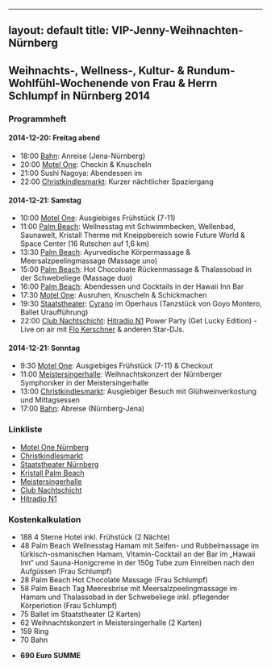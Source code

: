 
---
layout: default 
title: VIP-Jenny-Weihnachten-Nürnberg  
---

## Weihnachts-, Wellness-, Kultur- & Rundum-Wohlfühl-Wochenende von Frau & Herrn Schlumpf in Nürnberg 2014

### Programmheft

#### 2014-12-20: Freitag abend

- 18:00 [Bahn](http://www.bahn.de/): Anreise (Jena-Nürnberg)
- 20:00 [Motel One](http://www.motel-one.com/de/hotels/nuernberg/hotel-nuernberg-city/): Checkin & Knuscheln
- 21:00 Sushi Nagoya: Abendessen im 
- 22:00 [Christkindlesmarkt](http://www.christkindlesmarkt.de): Kurzer nächtlicher Spaziergang

#### 2014-12-21: Samstag

- 10:00 [Motel One](http://www.motel-one.com/de/hotels/nuernberg/hotel-nuernberg-city/): Ausgiebiges Frühstück (7-11)
- 11:00 [Palm Beach](http://www.palm-beach.de/): Wellnesstag mit Schwimmbecken, Wellenbad, Saunawelt, Kristall Therme mit Kneippbereich sowie Future World & Space Center (16 Rutschen auf 1,6 km)
- 13:30 [Palm Beach](http://www.palm-beach.de/): Ayurvedische Körpermassage & Meersalzpeelingmassage (Massage uno)
- 15:00 [Palm Beach](http://www.palm-beach.de/): Hot Chocoloate Rückenmassage & Thalassobad in der Schwebeliege (Massage duo)
- 16:00 [Palm Beach](http://www.palm-beach.de/): Abendessen und Cocktails in der Hawaii Inn Bar
- 17:30 [Motel One](http://www.motel-one.com/de/hotels/nuernberg/hotel-nuernberg-city/): Ausruhen, Knuscheln & Schickmachen
- 19:30 [Staatstheater](http://www.staatstheater-nuernberg.de/): [Cyrano](http://www.staatstheater-nuernberg.de/index.php?page=ballett,veranstaltung,cyrano_ua_,87858) im Operhaus (Tanzstück von Goyo Montero, Ballet Uraufführung) 
- 22:00 [Club Nachtschicht](http://www.nachtschicht-nuernberg.de/): [Hitradio N1](http://www.hitradion1.de/index.php) Power Party (Get Lucky Edition) - Live on air mit [Flo Kerschner](https://www.facebook.com/flokerschnershow) & anderen Star-DJs. 

#### 2014-12-21: Sonntag

- 9:30 [Motel One](http://www.motel-one.com/de/hotels/nuernberg/hotel-nuernberg-city/): Ausgiebiges Frühstück (7-11) & Checkout
- 11:00 [Meistersingerhalle](http://www.meistersingerhalle.nuernberg.de): Weihnachtskonzert der Nürnberger Symphoniker in der Meistersingerhalle
- 13:00 [Christkindlesmarkt](http://www.christkindlesmarkt.de): Ausgiebiger Besuch  mit Glühweinverkostung und Mittagsessen
- 17:00 [Bahn](http://www.bahn.de/): Abreise (Nürnberg-Jena)

### Linkliste

- [Motel One Nürnberg](http://www.motel-one.com/de/hotels/nuernberg/hotel-nuernberg-city/)
- [Christkindlesmarkt](http://www.christkindlesmarkt.de)
- [Staatstheater Nürnberg](http://www.staatstheater-nuernberg.de/)
- [Kristall Palm Beach](http://www.palm-beach.de/)
- [Meistersingerhalle](http://www.meistersingerhalle.nuernberg.de)
- [Club Nachtschicht](http://www.nachtschicht-nuernberg.de/)
- [Hitradio N1](http://www.hitradion1.de/index.php)

### Kostenkalkulation

- 188 4 Sterne Hotel inkl. Frühstück (2 Nächte)
- 48 Palm Beach Wellnesstag Hamam mit Seifen- und Rubbelmassage im türkisch-osmanischen Hamam, Vitamin-Cocktail an der Bar im „Hawaii Inn“ und Sauna-Honigcreme in der 150g Tube zum Einreiben nach den Aufgüssen (Frau Schlumpf)
- 28 Palm Beach Hot Chocolate Massage (Frau Schlumpf)
- 58 Palm Beach Tag Meeresbrise mit Meersalzpeelingmassage im Hamam und Thalassobad in der Schwebeliege inkl. pflegender Körperlotion (Frau Schlumpf)
- 75 Ballet im Staatstheater (2 Karten)
- 62 Weihnachtskonzert in Meistersingerhalle (2 Karten)
- 159 Ring
- 70 Bahn 
* **690 Euro SUMME**